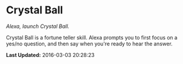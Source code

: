 # Crystal Ball
*Alexa, launch Crystal Ball.*

Crystal Ball is a fortune teller skill. Alexa prompts you to first focus on a yes/no question, and then say when you're ready to hear the answer.

**Last Updated:** 2016-03-03 20:28:23
